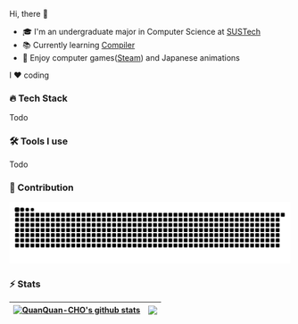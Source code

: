 Hi, there 👋

- 🎓 I'm an undergraduate major in Computer Science at [SUSTech](https://sustech.edu.cn/en)
- 📚 Currently learning [Compiler](https://suif.stanford.edu/dragonbook)
- 🥰 Enjoy computer games([Steam](https://steamcommunity.com/profiles/76561198387161037)) and Japanese animations

I ❤️ coding

### 🔥 Tech Stack

Todo

### 🛠 Tools I use

Todo

### 🚀 Contribution
<picture>
  <source media="(prefers-color-scheme: dark)" srcset="./assets/contribution-snake-dark.svg" />
  <source media="(prefers-color-scheme: light)" srcset="./assets/contribution-snake.svg" />
  <img alt="github-snake" src="./assets/contribution-snake.svg" />
</picture>

### ⚡ Stats

| <a href="https://github.com/anuraghazra/github-readme-stats"><img align="center" src="https://github-readme-stats.vercel.app/api?username=QuanQuan-CHO&show_icons=true&hide_border=true" alt="QuanQuan-CHO's github stats" /></a> | <a href="https://github.com/anuraghazra/github-readme-stats"><img align="center" src="https://github-readme-stats.vercel.app/api/top-langs/?username=QuanQuan-CHO&layout=compact&hide_border=true&exclude_repo=QuanQuan-CHO.github.io&hide=html" /></a> |
| ------------------------------------------------------------ | ------------------------------------------------------------ |
